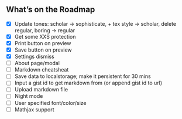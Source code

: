 ## What’s on the Roadmap

- [x] Update tones: scholar → sophisticate, + tex style → scholar, delete regular, boring → regular  
- [x] Get some XXS protection  
- [x] Print button on preview  
- [x] Save button on preview  
- [x] Settings dismiss
- [ ] About page/modal  
- [ ] Markdown cheatsheat  
- [ ] Save data to localstorage; make it persistent for 30 mins  
- [ ] Input a gist id to get markdown from (or append gist id to url)    
- [ ] Upload markdown file   
- [ ] Night mode   
- [ ] User specified font/color/size  
- [ ] Mathjax support  